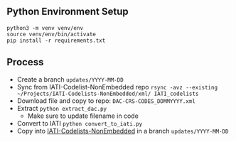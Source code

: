 ## Python Environment Setup

```
python3 -m venv venv/env
source venv/env/bin/activate
pip install -r requirements.txt
```

## Process

- Create a branch `updates/YYYY-MM-DD`
- Sync from IATI-Codelist-NonEmbedded repo `rsync -avz --existing ~/Projects/IATI-Codelists-NonEmbedded/xml/ IATI_codelists`
- Download file and copy to repo: `DAC-CRS-CODES_DDMMYYYY.xml`
- Extract `python extract_dac.py`
  - Make sure to update filename in code
- Convert to IATI `python convert_to_iati.py`
- Copy into [IATI-Codelists-NonEmbedded](https://github.com/IATI/IATI-Codelists-NonEmbedded) in a branch `updates/YYYY-MM-DD`